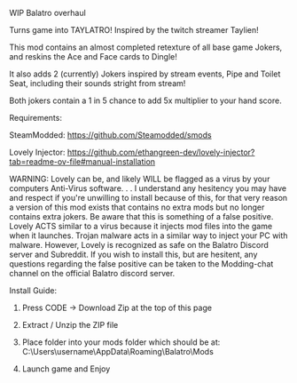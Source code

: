 WIP Balatro overhaul 

Turns game into TAYLATRO! Inspired by the twitch streamer Taylien! 

This mod contains an almost completed retexture of all base game Jokers, and reskins the Ace and Face cards to Dingle! 

It also adds 2 (currently) Jokers inspired by stream events, Pipe and Toilet Seat, including their sounds stright from stream! 

Both jokers contain a 1 in 5 chance to add 5x multiplier to your hand score. 



Requirements: 

SteamModded: https://github.com/Steamodded/smods


Lovely Injector: https://github.com/ethangreen-dev/lovely-injector?tab=readme-ov-file#manual-installation 


WARNING: Lovely can be, and likely WILL be flagged as a virus by your computers Anti-Virus software. . . 
I understand any hesitency you may have and respect if you're unwilling to install because of this, for that very reason a version of this mod exists that contains no extra mods but no longer contains extra jokers. 
Be aware that this is something of a false positive. Lovely ACTS similar to a virus because it injects mod files into the game when it launches. Trojan malware acts in a similar way to inject your PC with malware. However, Lovely is recognized as safe on the Balatro Discord server and Subreddit. 
If you wish to install this, but are hesitent, any questions regarding the false positive can be taken to the Modding-chat channel on the official Balatro discord server.  


Install Guide: 

1. Press CODE -> Download Zip at the top of this page
   
2. Extract / Unzip the ZIP file
   
3. Place folder into your mods folder which should be at: C:\Users\username\AppData\Roaming\Balatro\Mods
   
4. Launch game and Enjoy


